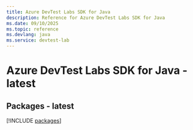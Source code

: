 ```yaml
---
title: Azure DevTest Labs SDK for Java
description: Reference for Azure DevTest Labs SDK for Java
ms.date: 09/10/2025
ms.topic: reference
ms.devlang: java
ms.service: devtest-lab
---
```

# Azure DevTest Labs SDK for Java - latest
## Packages - latest
[!INCLUDE [packages](devtest-labs-index.md)]